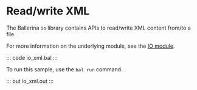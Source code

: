 # Read/write XML

The Ballerina `io` library contains APIs to read/write XML content from/to a file.

For more information on the underlying module, see the [IO module](https://docs.central.ballerina.io/ballerina/io/latest/).

::: code io_xml.bal :::

To run this sample, use the `bal run` command.

::: out io_xml.out :::